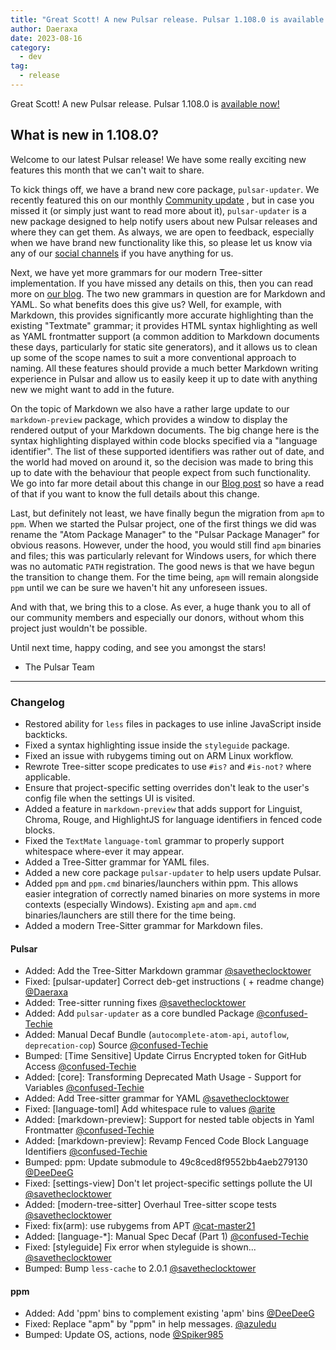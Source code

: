```yaml
---
title: "Great Scott! A new Pulsar release. Pulsar 1.108.0 is available now!"
author: Daeraxa
date: 2023-08-16
category:
  - dev
tag:
  - release
---
```


Great Scott! A new Pulsar release. Pulsar 1.108.0 is [available now!](https://github.com/pulsar-edit/pulsar/releases/tag/v1.108.0)

<!-- more -->

## What is new in 1.108.0?

Welcome to our latest Pulsar release! We have some really exciting new features this month that we can't wait to share.

To kick things off, we have a brand new core package, `pulsar-updater`. We recently featured this on our monthly [Community update](https://pulsar-edit.dev/blog/20230801-Daeraxa-AugustUpdate.html#pulsar-updater-package-in-the-works) , but in case you missed it (or simply just want to read more about it), `pulsar-updater` is a new package designed to help notify users about new Pulsar releases and where they can get them. As always, we are open to feedback, especially when we have brand new functionality like this, so please let us know via any of our [social channels](https://pulsar-edit.dev/community.html) if you have anything for us.

Next, we have yet more grammars for our modern Tree-sitter implementation. If you have missed any details on this, then you can read more on [our blog](https://pulsar-edit.dev/blog/20230601-Daeraxa-JuneUpdate.html#tree-sitter-updates-are-live). The two new grammars in question are for Markdown and YAML. So what benefits does this give us? Well, for example, with Markdown, this provides significantly more accurate highlighting than the existing "Textmate" grammar; it provides HTML syntax highlighting as well as YAML frontmatter support (a common addition to Markdown documents these days, particularly for static site generators), and it allows us to clean up some of the scope names to suit a more conventional approach to naming. All these features should provide a much better Markdown writing experience in Pulsar and allow us to easily keep it up to date with anything new we might want to add in the future.

On the topic of Markdown we also have a rather large update to our `markdown-preview` package, which provides a window to display the rendered output of your Markdown documents. The big change here is the syntax highlighting displayed within code blocks specified via a "language identifier". The list of these supported identifiers was rather out of date, and the world had moved on around it, so the decision was made to bring this up to date with the behaviour that people expect from such functionality. We go into far more detail about this change in our [Blog post](https://pulsar-edit.dev/blog/20230801-Daeraxa-AugustUpdate.html#update-to-markdown-preview-language-identifiers) so have a read of that if you want to know the full details about this change.

Last, but definitely not least, we have finally begun the migration from `apm` to `ppm`. When we started the Pulsar project, one of the first things we did was rename the "Atom Package Manager" to the "Pulsar Package Manager" for obvious reasons. However, under the hood, you would still find `apm` binaries and files; this was particularly relevant for Windows users, for which there was no automatic `PATH` registration. The good news is that we have begun the transition to change them. For the time being, `apm` will remain alongside `ppm` until we can be sure we haven't hit any unforeseen issues.

And with that, we bring this to a close. As ever, a huge thank you to all of our community members and especially our donors, without whom this project just wouldn't be possible.

Until next time, happy coding, and see you amongst the stars!

- The Pulsar Team

---

### Changelog

- Restored ability for `less` files in packages to use inline JavaScript inside backticks.
- Fixed a syntax highlighting issue inside the `styleguide` package.
- Fixed an issue with rubygems timing out on ARM Linux workflow.
- Rewrote Tree-sitter scope predicates to use `#is?` and `#is-not?` where applicable.
- Ensure that project-specific setting overrides don't leak to the user's config file when the settings UI is visited.
- Added a feature in `markdown-preview` that adds support for Linguist, Chroma, Rouge, and HighlightJS for language identifiers in fenced code blocks.
- Fixed the `TextMate` `language-toml` grammar to properly support whitespace where-ever it may appear.
- Added a Tree-Sitter grammar for YAML files.
- Added a new core package `pulsar-updater` to help users update Pulsar.
- Added `ppm` and `ppm.cmd` binaries/launchers within ppm. This allows easier integration of correctly named binaries on more systems in more contexts (especially Windows). Existing `apm` and `apm.cmd` binaries/launchers are still there for the time being.
- Added a modern Tree-Sitter grammar for Markdown files.

#### Pulsar

- Added: Add the Tree-Sitter Markdown grammar [@savetheclocktower](https://github.com/pulsar-edit/pulsar/pull/659)
- Fixed: [pulsar-updater] Correct deb-get instructions ( + readme change) [@Daeraxa](https://github.com/pulsar-edit/pulsar/pull/669)
- Added: Tree-sitter running fixes [@savetheclocktower](https://github.com/pulsar-edit/pulsar/pull/660)
- Added: Add `pulsar-updater` as a core bundled Package [@confused-Techie](https://github.com/pulsar-edit/pulsar/pull/656)
- Added: Manual Decaf Bundle (`autocomplete-atom-api`, `autoflow`, `deprecation-cop`) Source [@confused-Techie](https://github.com/pulsar-edit/pulsar/pull/664)
- Bumped: [Time Sensitive] Update Cirrus Encrypted token for GitHub Access [@confused-Techie](https://github.com/pulsar-edit/pulsar/pull/666)
- Added: [core]: Transforming Deprecated Math Usage - Support for Variables [@confused-Techie](https://github.com/pulsar-edit/pulsar/pull/653)
- Added: Add Tree-sitter grammar for YAML [@savetheclocktower](https://github.com/pulsar-edit/pulsar/pull/634)
- Fixed: [language-toml] Add whitespace rule to values [@arite](https://github.com/pulsar-edit/pulsar/pull/646)
- Added: [markdown-preview]: Support for nested table objects in Yaml Frontmatter [@confused-Techie](https://github.com/pulsar-edit/pulsar/pull/629)
- Added: [markdown-preview]: Revamp Fenced Code Block Language Identifiers [@confused-Techie](https://github.com/pulsar-edit/pulsar/pull/622)
- Bumped: ppm: Update submodule to 49c8ced8f9552bb4aeb279130 [@DeeDeeG](https://github.com/pulsar-edit/pulsar/pull/654)
- Fixed: [settings-view] Don't let project-specific settings pollute the UI [@savetheclocktower](https://github.com/pulsar-edit/pulsar/pull/655)
- Added: [modern-tree-sitter] Overhaul Tree-sitter scope tests [@savetheclocktower](https://github.com/pulsar-edit/pulsar/pull/652)
- Fixed: fix(arm): use rubygems from APT [@cat-master21](https://github.com/pulsar-edit/pulsar/pull/651)
- Added: [language-*]: Manual Spec Decaf (Part 1) [@confused-Techie](https://github.com/pulsar-edit/pulsar/pull/632)
- Fixed: [styleguide] Fix error when styleguide is shown... [@savetheclocktower](https://github.com/pulsar-edit/pulsar/pull/648)
- Bumped: Bump `less-cache` to 2.0.1 [@savetheclocktower](https://github.com/pulsar-edit/pulsar/pull/644)

#### ppm

- Added: Add 'ppm' bins to complement existing 'apm' bins [@DeeDeeG](https://github.com/pulsar-edit/ppm/pull/80)
- Fixed: Replace "apm" by "ppm" in help messages. [@azuledu](https://github.com/pulsar-edit/ppm/pull/62)
- Bumped: Update OS, actions, node [@Spiker985](https://github.com/pulsar-edit/ppm/pull/57)
